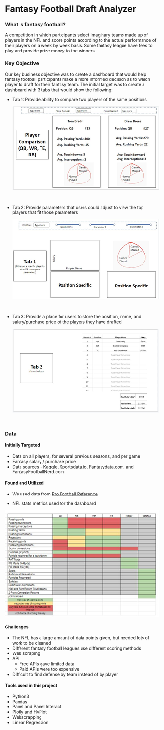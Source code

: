 # Fantasy Football Draft Analyzer

### What is fantasy football?

A competition in which participants select imaginary teams made up of players in the NFL and score points according to the actual performance of their players on a week by week basis. Some fantasy league have fees to play and provide prize money to the winners.

### Key Objective

Our key business objective was to create a dashboard that would help fantasy football participants make a more informed decision as to which player to draft for their fantasy team. The initial target was to create a dashboard with 3 tabs that would show the following:

* Tab 1: Provide ability to compare two players of the same positions

    ![Tab_1](Images/tab1.jpg)
<p>&nbsp;</p>

* Tab 2: Provide parameters that users could adjust to view the top players that fit those parameters

    ![Tab_2](Images/tab2.jpg)
<p>&nbsp;</p>

* Tab 3: Provide a place for users to store the position, name, and salary/purchase price of the players they have drafted

    ![Tab_3](Images/tab3.jpg)
<p>&nbsp;</p>

### Data

#### Initially Targeted
* Data on all players, for several previous seasons, and per game
* Fantasy salary / purchase price
* Data sources - Kaggle, Sportsdata.io, Fantasydata.com, and FantasyFootballNerd.com

#### Found and Utilized
* We used data from [Pro Football Reference](https://www.pro-football-reference.com/years/2019/opp.htm)

* NFL stats metrics used for the dashboard

![Data Matrix](Images/d_matrix.jpg)

#### Challenges
* The NFL has a large amount of data points given, but needed lots of work to be cleaned
* Different fantasy football leagues use different scoring methods
* Web scraping
* API
    * Free APIs gave limited data
    * Paid APIs were too expensive
* Difficult to find defense by team instead of by player

#### Tools used in this project
* Python3
* Pandas
* Panel and Panel Interact
* Plotly and HvPlot
* Webscrapping
* Linear Regression